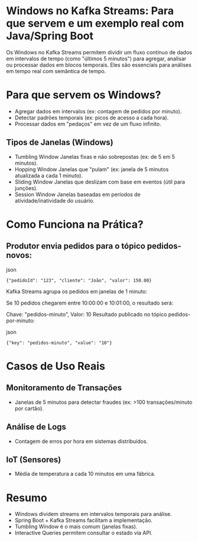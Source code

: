 # Windows no Kafka Streams: Para que servem e um exemplo real com Java/Spring Boot

Os Windows no Kafka Streams permitem dividir um fluxo contínuo de dados em intervalos de tempo 
(como "últimos 5 minutos") para agregar, analisar ou processar dados em blocos temporais. 
Eles são essenciais para análises em tempo real com semântica de tempo.


# Para que servem os Windows?

- Agregar dados em intervalos (ex: contagem de pedidos por minuto).
- Detectar padrões temporais (ex: picos de acesso a cada hora).
- Processar dados em "pedaços" em vez de um fluxo infinito.

## Tipos de Janelas (Windows)

- Tumbling Window	Janelas fixas e não sobrepostas (ex: de 5 em 5 minutos).
- Hopping Window	Janelas que "pulam" (ex: janela de 5 minutos atualizada a cada 1 minuto).
- Sliding Window	Janelas que deslizam com base em eventos (útil para junções).
- Session Window	Janelas baseadas em períodos de atividade/inatividade do usuário.

# Como Funciona na Prática?

## Produtor envia pedidos para o tópico pedidos-novos:

json
````
{"pedidoId": "123", "cliente": "João", "valor": 150.00}
````
Kafka Streams agrupa os pedidos em janelas de 1 minuto:

Se 10 pedidos chegarem entre 10:00:00 e 10:01:00, o resultado será:

Chave: "pedidos-minuto", Valor: 10
Resultado publicado no tópico pedidos-por-minuto:

json
````
{"key": "pedidos-minuto", "value": "10"}
````


# Casos de Uso Reais

## Monitoramento de Transações
- Janelas de 5 minutos para detectar fraudes (ex: >100 transações/minuto por cartão).

## Análise de Logs
- Contagem de erros por hora em sistemas distribuídos.

## IoT (Sensores)
- Média de temperatura a cada 10 minutos em uma fábrica.
  
 
# Resumo
  
- Windows dividem streams em intervalos temporais para análise.
- Spring Boot + Kafka Streams facilitam a implementação.
- Tumbling Window é o mais comum (janelas fixas).
- Interactive Queries permitem consultar o estado via API.

